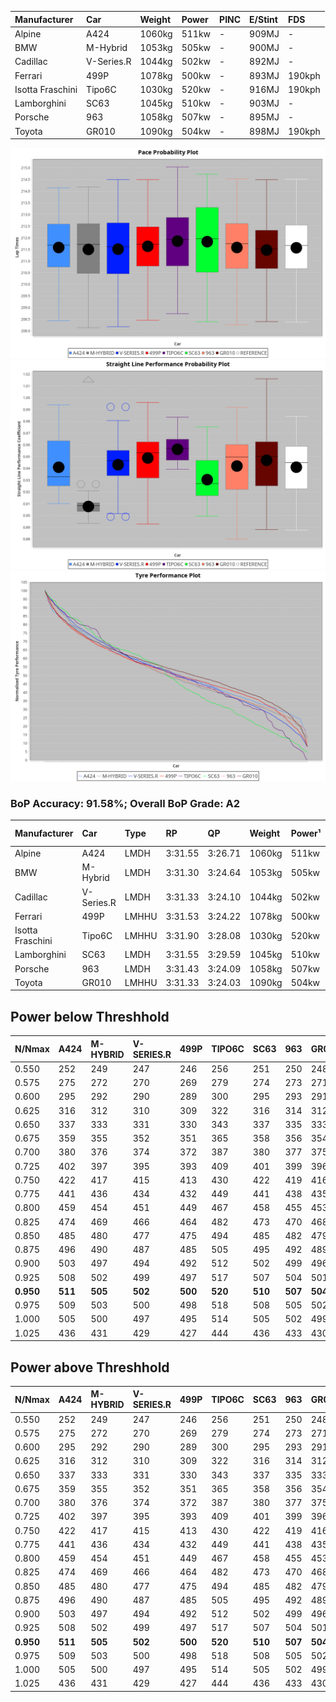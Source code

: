 | Manufacturer     | Car        | Weight | Power | PINC    | E/Stint | FDS     |
|:-|:-|:-|:-|:-|:-|:-|
| Alpine           | A424       | 1060kg | 511kw |    -    | 909MJ   |    -    |
| BMW              | M-Hybrid   | 1053kg | 505kw |    -    | 900MJ   |    -    |
| Cadillac         | V-Series.R | 1044kg | 502kw |    -    | 892MJ   |    -    |
| Ferrari          | 499P       | 1078kg | 500kw |    -    | 893MJ   | 190kph  |
| Isotta Fraschini | Tipo6C     | 1030kg | 520kw |    -    | 916MJ   | 190kph  |
| Lamborghini      | SC63       | 1045kg | 510kw |    -    | 903MJ   |    -    |
| Porsche          | 963        | 1058kg | 507kw |    -    | 895MJ   |    -    |
| Toyota           | GR010      | 1090kg | 504kw |    -    | 898MJ   | 190kph  |

![PACECHART](./IMG/ACOMETHOD.png)
![STRAIGHTLINEPERFORMANCECHART](./IMG/ACOMETHOD_sp.png)
![TYREPERFORMANCECHART](./IMG/ACOMETHOD_tw.png)

### BoP Accuracy: 91.58%; Overall BoP Grade: A2
| Manufacturer     | Car        | Type  | RP      | QP      | Weight | Power¹ | Threshhold | PINC    | Power² | E/Stint | AVG Vmax  | FDS     | RDLC | L/Stint | BOP-Grade | Model Accuracy | Model Points | Match%  |
|:-|:-|:-|:-|:-|:-|:-|:-|:-|:-|:-|:-|:-|:-|:-|:-|:-|:-|:-|
| Alpine           | A424       | LMDH  | 3:31.55 | 3:26.71 | 1060kg | 511kw  | 210.0kph   |    -    | 511kw  |  909MJ  | 327.55kph |    -    | 1.00 | 12      | +C1       | 100.00%        | 642          | 75.11%  |
| BMW              | M-Hybrid   | LMDH  | 3:31.30 | 3:24.64 | 1053kg | 505kw  | 210.0kph   |    -    | 505kw  |  900MJ  | 322.60kph |    -    | 1.02 | 12      | -A2       | 100.00%        | 1714         | 93.66%  |
| Cadillac         | V-Series.R | LMDH  | 3:31.33 | 3:24.10 | 1044kg | 502kw  | 210.0kph   |    -    | 502kw  |  892MJ  | 327.27kph |    -    | 1.02 | 12      | ~A1       | 98.95%         | 2271         | 98.42%  |
| Ferrari          | 499P       | LMHHU | 3:31.53 | 3:24.22 | 1078kg | 500kw  | 210.0kph   |    -    | 500kw  |  893MJ  | 326.62kph | 190kph  | 1.02 | 12      | ~A1       | 99.93%         | 2718         | 100.00% |
| Isotta Fraschini | Tipo6C     | LMHHU | 3:31.90 | 3:28.08 | 1030kg | 520kw  | 210.0kph   |    -    | 520kw  |  916MJ  | 332.96kph | 190kph  | 1.08 | 12      | +D1       | 92.36%         | 133          | 67.49%  |
| Lamborghini      | SC63       | LMDH  | 3:31.55 | 3:29.59 | 1045kg | 510kw  | 210.0kph   |    -    | 510kw  |  903MJ  | 326.43kph |    -    | 1.05 | 12      | ~A1       | 96.54%         | 418          | 100.00% |
| Porsche          | 963        | LMDH  | 3:31.43 | 3:24.09 | 1058kg | 507kw  | 210.0kph   |    -    | 507kw  |  895MJ  | 327.37kph |    -    | 1.00 | 12      | ~A1       | 99.98%         | 6168         | 99.44%  |
| Toyota           | GR010      | LMHHU | 3:31.33 | 3:24.03 | 1090kg | 504kw  | 210.0kph   |    -    | 504kw  |  898MJ  | 326.10kph | 190kph  | 1.00 | 12      | ~A1       | 98.53%         | 3557         | 98.52%  |

## Power below Threshhold
| N/Nmax    | A424    | M-HYBRID | V-SERIES.R | 499P    | TIPO6C  | SC63    | 963     | GR010   |
|:-|:-|:-|:-|:-|:-|:-|:-|:-|
|  0.550    |  252    |  249     |  247       |  246    |  256    |  251    |  250    |  248    |
|  0.575    |  275    |  272     |  270       |  269    |  279    |  274    |  273    |  271    |
|  0.600    |  295    |  292     |  290       |  289    |  300    |  295    |  293    |  291    |
|  0.625    |  316    |  312     |  310       |  309    |  322    |  316    |  314    |  312    |
|  0.650    |  337    |  333     |  331       |  330    |  343    |  337    |  335    |  333    |
|  0.675    |  359    |  355     |  352       |  351    |  365    |  358    |  356    |  354    |
|  0.700    |  380    |  376     |  374       |  372    |  387    |  380    |  377    |  375    |
|  0.725    |  402    |  397     |  395       |  393    |  409    |  401    |  399    |  396    |
|  0.750    |  422    |  417     |  415       |  413    |  430    |  422    |  419    |  416    |
|  0.775    |  441    |  436     |  434       |  432    |  449    |  441    |  438    |  435    |
|  0.800    |  459    |  454     |  451       |  449    |  467    |  458    |  455    |  453    |
|  0.825    |  474    |  469     |  466       |  464    |  482    |  473    |  470    |  468    |
|  0.850    |  485    |  480     |  477       |  475    |  494    |  485    |  482    |  479    |
|  0.875    |  496    |  490     |  487       |  485    |  505    |  495    |  492    |  489    |
|  0.900    |  503    |  497     |  494       |  492    |  512    |  502    |  499    |  496    |
|  0.925    |  508    |  502     |  499       |  497    |  517    |  507    |  504    |  501    |
| **0.950** | **511** | **505**  | **502**    | **500** | **520** | **510** | **507** | **504** |
|  0.975    |  509    |  503     |  500       |  498    |  518    |  508    |  505    |  502    |
|  1.000    |  505    |  500     |  497       |  495    |  514    |  505    |  502    |  499    |
|  1.025    |  436    |  431     |  429       |  427    |  444    |  436    |  433    |  430    |

## Power above Threshhold
| N/Nmax    | A424    | M-HYBRID | V-SERIES.R | 499P    | TIPO6C  | SC63    | 963     | GR010   |
|:-|:-|:-|:-|:-|:-|:-|:-|:-|
|  0.550    |  252    |  249     |  247       |  246    |  256    |  251    |  250    |  248    |
|  0.575    |  275    |  272     |  270       |  269    |  279    |  274    |  273    |  271    |
|  0.600    |  295    |  292     |  290       |  289    |  300    |  295    |  293    |  291    |
|  0.625    |  316    |  312     |  310       |  309    |  322    |  316    |  314    |  312    |
|  0.650    |  337    |  333     |  331       |  330    |  343    |  337    |  335    |  333    |
|  0.675    |  359    |  355     |  352       |  351    |  365    |  358    |  356    |  354    |
|  0.700    |  380    |  376     |  374       |  372    |  387    |  380    |  377    |  375    |
|  0.725    |  402    |  397     |  395       |  393    |  409    |  401    |  399    |  396    |
|  0.750    |  422    |  417     |  415       |  413    |  430    |  422    |  419    |  416    |
|  0.775    |  441    |  436     |  434       |  432    |  449    |  441    |  438    |  435    |
|  0.800    |  459    |  454     |  451       |  449    |  467    |  458    |  455    |  453    |
|  0.825    |  474    |  469     |  466       |  464    |  482    |  473    |  470    |  468    |
|  0.850    |  485    |  480     |  477       |  475    |  494    |  485    |  482    |  479    |
|  0.875    |  496    |  490     |  487       |  485    |  505    |  495    |  492    |  489    |
|  0.900    |  503    |  497     |  494       |  492    |  512    |  502    |  499    |  496    |
|  0.925    |  508    |  502     |  499       |  497    |  517    |  507    |  504    |  501    |
| **0.950** | **511** | **505**  | **502**    | **500** | **520** | **510** | **507** | **504** |
|  0.975    |  509    |  503     |  500       |  498    |  518    |  508    |  505    |  502    |
|  1.000    |  505    |  500     |  497       |  495    |  514    |  505    |  502    |  499    |
|  1.025    |  436    |  431     |  429       |  427    |  444    |  436    |  433    |  430    |
